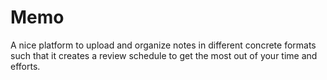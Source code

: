 # Memo
A nice platform to upload and organize notes in different concrete formats such that it creates a review schedule to get the most out of your time and efforts.
